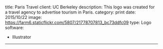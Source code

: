 title: Paris Travel
client: UC Berkeley
description: This logo was created for a travel agency to advertise tourism in Paris.
category: print
date: 2015/10/22
image: https://farm6.staticflickr.com/5807/21778707813_bc73ddfc09
type: Logo
software:
- Illustrator
---